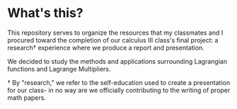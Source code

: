 # What's this?
 
This repository serves to organize the resources that my classmates and I procured toward the completion of our calculus III class's final project: a research† experience where we produce a report and presentation.

We decided to study the methods and applications surrounding Lagrangian functions and Lagrange Multipliers.

† By "research," we refer to the self-education used to create a presentation for our class- in no way are we officially contributing to the writing of proper math papers.